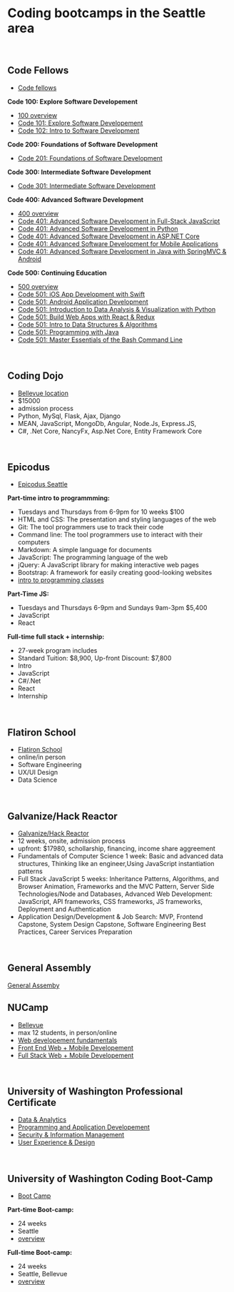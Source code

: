 # Coding bootcamps in the Seattle area  
<br>

## Code Fellows
- [Code fellows](https://www.codefellows.org/)  

**Code 100: Explore Software Developement**
- [100 overview](https://www.codefellows.org/courses/code-100/)  
- [Code 101: Explore Software Developement](https://www.codefellows.org/courses/code-101/explore-software-development/)  
- [Code 102: Intro to Software Development](https://www.codefellows.org/courses/code-102/intro-to-software-development/)  

**Code 200: Foundations of Software Development**
- [Code 201: Foundations of Software Development](https://www.codefellows.org/courses/code-201/foundations-of-software-development/)  

**Code 300: Intermediate Software Development**
- [Code 301: Intermediate Software Development](https://www.codefellows.org/courses/code-301/intermediate-software-development/)  

**Code 400: Advanced Software Development**
- [400 overview](https://www.codefellows.org/courses/code-400/)  
- [Code 401: Advanced Software Development in Full-Stack JavaScript](https://www.codefellows.org/courses/code-401/advanced-software-development-in-full-stack-javascript/)  
- [Code 401: Advanced Software Development in Python](https://www.codefellows.org/courses/code-401/advanced-software-development-in-python/)  
- [Code 401: Advanced Software Development in ASP.NET Core](https://www.codefellows.org/courses/code-401/advanced-software-development-in-asp-net-core/)  
- [Code 401: Advanced Software Development for Mobile Applications](https://www.codefellows.org/courses/code-401/advanced-software-development-for-mobile-applications/)  
- [Code 401: Advanced Software Development in Java with SpringMVC & Android](https://www.codefellows.org/courses/code-401/advanced-software-development-in-java-with-springmvc-and-android/)  
  
**Code 500: Continuing Education**
- [500 overview](https://www.codefellows.org/courses/code-500/)  
- [Code 501: iOS App Development with Swift](https://www.codefellows.org/courses/code-501/ios-app-development-with-swift/)  
- [Code 501: Android Application Development](https://www.codefellows.org/courses/code-501/android-application-development/)   
- [Code 501: Introduction to Data Analysis & Visualization with Python](https://www.codefellows.org/courses/code-501/introduction-to-data-analysis-and-visualization-with-python/)  
- [Code 501: Build Web Apps with React & Redux](https://www.codefellows.org/courses/code-501/web-application-development-with-react-and-redux/)  
- [Code 501: Intro to Data Structures & Algorithms](https://www.codefellows.org/courses/code-501/data-structures-and-algorithms/)  
- [Code 501: Programming with Java](https://www.codefellows.org/courses/code-501/programming-with-java/)  
- [Code 501: Master Essentials of the Bash Command Line](https://www.codefellows.org/courses/code-501/master-essentials-of-the-bash-command-line/)  
<br>

## Coding Dojo
- [Bellevue location](https://www.codingdojo.com/seattle)
- $15000
- admission process  
- Python, MySql, Flask, Ajax, Django
- MEAN, JavaScript, MongoDb, Angular, Node.Js, Express.JS, 
- C#, .Net Core, NancyFx, Asp.Net Core, Entity Framework Core  
<br>

## Epicodus   
- [Epicodus Seattle](https://www.epicodus.com/seattle)  

**Part-time intro to programmming:**
- Tuesdays and Thursdays from 6-9pm for 10 weeks $100  
- HTML and CSS: The presentation and styling languages of the web  
- Git: The tool programmers use to track their code  
- Command line: The tool programmers use to interact with their computers  
- Markdown: A simple language for documents  
- JavaScript: The programming language of the web  
- jQuery: A JavaScript library for making interactive web pages  
- Bootstrap: A framework for easily creating good-looking websites  
- [intro to programming classes](https://www.learnhowtoprogram.com/intro-to-programming-evening)  

**Part-Time JS:**
- Tuesdays and Thursdays 6-9pm and Sundays 9am-3pm $5,400  
- JavaScript  
- React  

**Full-time full stack + internship:**
- 27-week program includes
- Standard Tuition: $8,900, Up-front Discount: $7,800
- Intro
- JavaScript
- C#/.Net
- React
- Internship
<br>

## Flatiron School
- [Flatiron School](https://flatironschool.com/campuses/seattle?utm_source=google&utm_medium=organic&utm_campaign=gmb)
- online/in person
- Software Engineering
- UX/UI Design
- Data Science
<br>

## Galvanize/Hack Reactor
- [Galvanize/Hack Reactor](https://www.galvanize.com/web-development)
- 12 weeks, onsite, admission process
- upfront: $17980, schollarship, financing, income share aggreement
- Fundamentals of Computer Science 1 week: Basic and advanced data structures, Thinking like an engineer,Using JavaScript instantiation patterns
- Full Stack JavaScript 5 weeks: Inheritance Patterns, Algorithms, and Browser Animation, Frameworks and the MVC Pattern, Server Side Technologies/Node and Databases, Advanced Web Development: JavaScript, API frameworks, CSS frameworks, JS frameworks, Deployment and Authentication
- Application Design/Development & Job Search: MVP, Frontend Capstone, System Design Capstone, Software Engineering Best Practices, Career Services Preparation  
<br>

## General Assembly
[General Assemby](https://generalassemb.ly/locations/seattle)
<br>

## NUCamp
- [Bellevue](https://www.nucamp.co/community/wa/bellevue)
- max 12 students, in person/online
- [Web developement fundamentals](https://www.nucamp.co/bootcamp-overview/web-development-fundamentals)
- [Front End Web + Mobile Developement](https://www.nucamp.co/bootcamp-overview/front-end-web-development)
- [Full Stack Web + Mobile Developement](https://www.nucamp.co/bootcamp-overview/full-stack-web-mobile-development)
<br>

## University of Washington Professional Certificate
- [Data & Analytics](https://www.pce.uw.edu/program-finder?type=Certificate&aos=Computing_IT%2CDataManagement_Analysis&term=it)  
- [Programming and Application Developement](https://www.pce.uw.edu/program-finder?type=Certificate&aos=Computing_IT%2CApplicationDevelopment&term=it)  
- [Security & Information Management](https://www.pce.uw.edu/program-finder?type=Certificate&aos=Computing_IT%2CITSecurity_RiskManagement&term=it)  
- [User Experience & Design](https://www.pce.uw.edu/program-finder?type=Certificate&aos=Computing_IT%2CUserExperience_Design&term=it)  
<br>

## University of Washington Coding Boot-Camp
- [Boot Camp](https://bootcamp.uw.edu/)  

**Part-time Boot-camp:**
- 24 weeks  
- Seattle  
- [overview](https://bootcamp.uw.edu/wp-content/uploads/sites/61/2018/04/UW_Coding_Curriculum_Overview.pdf)  

**Full-time Boot-camp:**
- 24 weeks  
- Seattle, Bellevue  
- [overview](https://bootcamp.uw.edu/wp-content/uploads/sites/61/2019/01/uwashington_curriculum_full_time_coding.pdf)  

  






